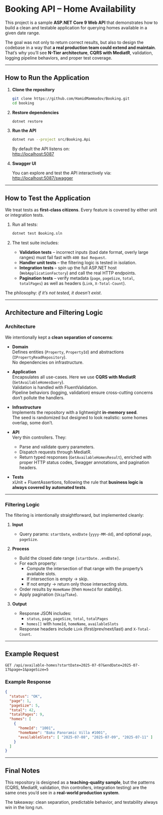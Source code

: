 # Booking API – Home Availability

This project is a sample **ASP.NET Core 9 Web API** that demonstrates how to build a clean and testable application for querying homes available in a given date range.  

The goal was not only to return correct results, but also to design the codebase in a way that **a real production team could extend and maintain**.  
That’s why you’ll see **N-Tier architecture**, **CQRS with MediatR**, validation, logging pipeline behaviors, and proper test coverage.

---

## How to Run the Application

1. **Clone the repository**

   ```bash
   git clone https://github.com/HamidMammadov/Booking.git
   cd booking
   ```

2. **Restore dependencies**

   ```bash
   dotnet restore
   ```

3. **Run the API**

   ```bash
   dotnet run --project src/Booking.Api
   ```

   By default the API listens on:  
   [http://localhost:5087](http://localhost:5087)

4. **Swagger UI**

   You can explore and test the API interactively via:  
   [http://localhost:5087/swagger](http://localhost:5087/swagger)

---

## How to Test the Application

We treat tests as **first-class citizens**. Every feature is covered by either unit or integration tests.

1. Run all tests:

   ```bash
   dotnet test Booking.sln
   ```

2. The test suite includes:
   - **Validation tests** – incorrect inputs (bad date format, overly large ranges) must fail fast with `400 Bad Request`.
   - **Handler unit tests** – the filtering logic is tested in isolation.
   - **Integration tests** – spin up the full ASP.NET host (`WebApplicationFactory`) and call the real HTTP endpoints.
   - **Pagination tests** – verify metadata (`page`, `pageSize`, `total`, `totalPages`) as well as headers (`Link`, `X-Total-Count`).

The philosophy: *if it’s not tested, it doesn’t exist*.

---

## Architecture and Filtering Logic

### Architecture

We intentionally kept a **clean separation of concerns**:

- **Domain**  
  Defines entities (`Property`, `PropertyId`) and abstractions (`IPropertyReadRepository`).  
  No dependencies on infrastructure.

- **Application**  
  Encapsulates all use-cases. Here we use **CQRS with MediatR** (`GetAvailableHomesQuery`).  
  Validation is handled with FluentValidation.  
  Pipeline behaviors (logging, validation) ensure cross-cutting concerns don’t pollute the handlers.

- **Infrastructure**  
  Implements the repository with a lightweight **in-memory seed**.  
  The seed is randomized but designed to look realistic: some homes overlap, some don’t.

- **API**  
  Very thin controllers. They:
  - Parse and validate query parameters.
  - Dispatch requests through MediatR.
  - Return typed responses (`GetAvailableHomesResult`), enriched with proper HTTP status codes, Swagger annotations, and pagination headers.

- **Tests**  
  xUnit + FluentAssertions, following the rule that **business logic is always covered by automated tests**.

---

### Filtering Logic

The filtering is intentionally straightforward, but implemented cleanly:

1. **Input**  
   - Query params: `startDate`, `endDate` (`yyyy-MM-dd`), and optional `page`, `pageSize`.

2. **Process**  
   - Build the closed date range `[startDate..endDate]`.  
   - For each property:
     - Compute the intersection of that range with the property’s available slots.
     - If intersection is empty → skip.
     - If not empty → return only those intersecting slots.
   - Order results by `HomeName` (then `HomeId` for stability).
   - Apply pagination (`Skip`/`Take`).

3. **Output**  
   - Response JSON includes:
     - `status`, `page`, `pageSize`, `total`, `totalPages`
     - `homes[]` with `homeId`, `homeName`, `availableSlots`
   - Response headers include `Link` (first/prev/next/last) and `X-Total-Count`.

---

## Example Request

```http
GET /api/available-homes?startDate=2025-07-07&endDate=2025-07-17&page=1&pageSize=5
```

### Example Response

```json
{
  "status": "OK",
  "page": 1,
  "pageSize": 5,
  "total": 42,
  "totalPages": 9,
  "homes": [
    {
      "homeId": "1001",
      "homeName": "Baku Panoramic Villa #1001",
      "availableSlots": [ "2025-07-08", "2025-07-09", "2025-07-11" ]
    }
  ]
}
```

---

## Final Notes

This repository is designed as a **teaching-quality sample**, but the patterns (CQRS, MediatR, validation, thin controllers, integration testing) are the same ones you’d see in a **real-world production system**.  

The takeaway: clean separation, predictable behavior, and testability always win in the long run.
